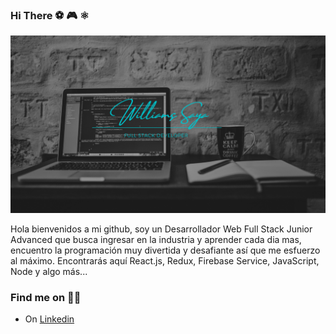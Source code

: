 ### Hi There ⚽ 🎮 ⚛
![header](header.png)

Hola bienvenidos a mi github, soy un Desarrollador Web Full Stack Junior Advanced que busca ingresar en la industria y aprender cada dia mas, encuentro la programación muy divertida y desafiante así que me esfuerzo al máximo. Encontrarás aquí React.js, Redux, Firebase Service, JavaScript, Node y algo más...

### Find me on 🤜🤛
* On [Linkedin](https://www.linkedin.com/in/williams-saya-developer/)

<!--
**WilliamSaya-lvl30/WilliamSaya-lvl30** is a ✨ _special_ ✨ repository because its `README.md` (this file) appears on your GitHub profile.

Here are some ideas to get you started:

- 🔭 I’m currently working on ...
- 🌱 I’m currently learning ...
- 👯 I’m looking to collaborate on ...
- 🤔 I’m looking for help with ...
- 💬 Ask me about ...
- 📫 How to reach me: ...
- 😄 Pronouns: ...
- ⚡ Fun fact: ...
-->

